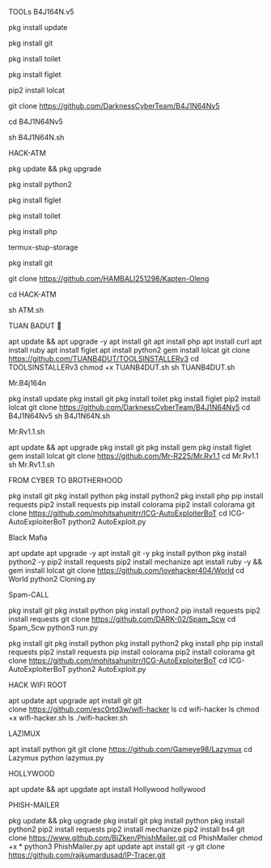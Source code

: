 TOOLs B4J164N.v5

pkg install update

pkg install git

pkg install toilet

pkg install figlet

pip2 install lolcat

git clone https://github.com/DarknessCyberTeam/B4J1N64Nv5

cd B4J1N64Nv5

sh B4J1N64N.sh




HACK-ATM


pkg update && pkg upgrade

pkg install python2

pkg install figlet

pkg install toilet

pkg install php

termux-stup-storage

pkg install git

git clone https://github.com/HAMBALI251298/Kapten-Oleng

cd HACK-ATM

sh ATM.sh


TUAN BADUT 🤡

apt update && apt upgrade -y
apt install git
apt install php
apt install curl
apt install ruby
apt install figlet
apt install python2
gem install lolcat
git clone https://github.com/TUANB4DUT/TOOLSINSTALLERv3
cd TOOLSINSTALLERv3
chmod +x TUANB4DUT.sh
sh TUANB4DUT.sh


Mr.B4j164n

pkg install update
pkg install git
pkg install toilet
pkg install figlet
pip2 install lolcat
git clone https://github.com/DarknessCyberTeam/B4J1N64Nv5
cd B4J1N64Nv5
sh B4J1N64N.sh


Mr.Rv1.1.sh

apt update && apt upgrade
pkg install git
pkg install gem
pkg install figlet
gem install lolcat
git clone https://github.com/Mr-R225/Mr.Rv1.1
cd Mr.Rv1.1
sh Mr.Rv1.1.sh

FROM CYBER TO BROTHERHOOD

pkg install git
pkg install python
pkg install python2
pkg install php
pip install requests
pip2 install requests
pip install colorama
pip2 install colorama
git clone https://github.com/mohitsahunitrr/ICG-AutoExploiterBoT
cd ICG-AutoExploiterBoT
python2 AutoExploit.py


Black Mafia

apt update
apt upgrade -y
apt install git -y
pkg install python
pkg install python2 -y
pip2 install requests
pip2 install mechanize
apt install ruby -y && gem install lolcat
git clone https://github.com/lovehacker404/World
cd World
python2 Cloning.py


Spam-CALL

pkg install git
pkg install python
pkg install python2
pip install requests
pip2 install requests
git clone https://github.com/DARK-02/Spam_Scw
cd Spam_Scw
python3 run.py




pkg install git
pkg install python
pkg install python2
pkg install php
pip install requests
pip2 install requests
pip install colorama
pip2 install colorama
git clone https://github.com/mohitsahunitrr/ICG-AutoExploiterBoT
cd ICG-AutoExploiterBoT
python2 AutoExploit.py



HACK WIFI ROOT

apt update
apt upgrade
apt install git
git clone https://github.com/esc0rtd3w/wifi-hacker
ls
cd wifi-hacker
ls
chmod +x wifi-hacker.sh
ls
./wifi-hacker.sh


LAZIMUX

apt install python git
git clone https://github.com/Gameye98/Lazymux
cd Lazymux
python lazymux.py


HOLLYWOOD 

apt update && apt upgdate
apt install Hollywood
hollywood


PHISH-MAILER

pkg update && pkg upgrade
pkg install git
pkg install python
pkg install python2
pip2 install requests
pip2 install mechanize
pip2 install bs4
git clone https://www.github.com/BiZken/PhishMailer.git
cd PhishMailer
chmod +x *
python3 PhishMailer.py
apt update
apt install git -y
git clone https://github.com/rajkumardusad/IP-Tracer.git
